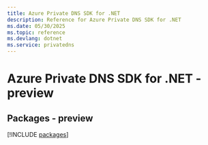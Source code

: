 ```yaml
---
title: Azure Private DNS SDK for .NET
description: Reference for Azure Private DNS SDK for .NET
ms.date: 05/30/2025
ms.topic: reference
ms.devlang: dotnet
ms.service: privatedns
---
```

# Azure Private DNS SDK for .NET - preview
## Packages - preview
[!INCLUDE [packages](private-dns-index.md)]
